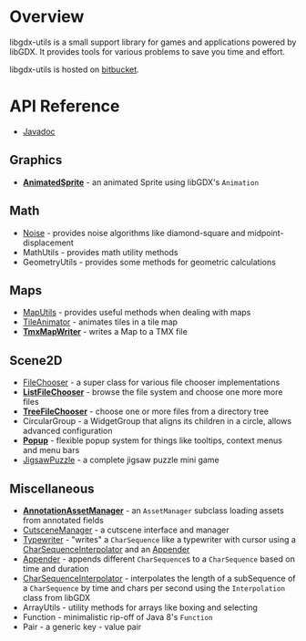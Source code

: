 # Overview #

libgdx-utils is a small support library for games and applications powered by libGDX. It provides tools for various problems to save you time and effort.

libgdx-utils is hosted on [bitbucket](https://bitbucket.org/dermetfan/libgdx-utils/wiki).

# API Reference #

- [Javadoc](http://dermetfan.net/libgdx-utils/javadoc)

## Graphics ##

- [**AnimatedSprite**](https://bitbucket.org/dermetfan/libgdx-utils/wiki/net.dermetfan.gdx.graphics.g2d.AnimatedSprite) - an animated Sprite using libGDX's `Animation`

## Math ##

- [Noise](https://bitbucket.org/dermetfan/libgdx-utils/wiki/net.dermetfan.utils.math.Noise) - provides noise algorithms like diamond-square and midpoint-displacement
- MathUtils - provides math utility methods
- GeometryUtils - provides some methods for geometric calculations

## Maps ##

- [MapUtils](https://bitbucket.org/dermetfan/libgdx-utils/wiki/net.dermetfan.gdx.maps.MapUtils) - provides useful methods when dealing with maps
- [TileAnimator](https://bitbucket.org/dermetfan/libgdx-utils/wiki/net.dermetfan.gdx.maps.TileAnimator) - animates tiles in a tile map
- [**TmxMapWriter**](https://bitbucket.org/dermetfan/libgdx-utils/wiki/net.dermetfan.gdx.maps.tiled.TmxMapWriter) - writes a Map to a TMX file

## Scene2D ##

- [FileChooser](https://bitbucket.org/dermetfan/libgdx-utils/wiki/net.dermetfan.gdx.scenes.scene2d.ui.FileChooser) - a super class for various file chooser implementations
- [**ListFileChooser**](https://bitbucket.org/dermetfan/libgdx-utils/wiki/net.dermetfan.gdx.scenes.scene2d.ui.ListFileChooser) - browse the file system and choose one more more files
- [**TreeFileChooser**](https://bitbucket.org/dermetfan/libgdx-utils/wiki/net.dermetfan.gdx.scenes.scene2d.ui.TreeFileChooser) - choose one or more files from a directory tree
- CircularGroup - a WidgetGroup that aligns its children in a circle, allows advanced configuration
- [**Popup**](https://bitbucket.org/dermetfan/libgdx-utils/wiki/net.dermetfan.gdx.scenes.scene2d.ui.Popup) - flexible popup system for things like tooltips, context menus and menu bars
- [JigsawPuzzle](https://bitbucket.org/dermetfan/libgdx-utils/wiki/net.dermetfan.gdx.scenes.scene2d.ui.JigsawPuzzle) - a complete jigsaw puzzle mini game

## Miscellaneous ##

- [**AnnotationAssetManager**](https://bitbucket.org/dermetfan/libgdx-utils/wiki/net.dermetfan.gdx.assets.AnnotationAssetManager) - an `AssetManager` subclass loading assets from annotated fields
- [CutsceneManager](https://bitbucket.org/dermetfan/libgdx-utils/wiki/net.dermetfan.gdx.CutsceneManager) - a cutscene interface and manager
- [Typewriter](https://bitbucket.org/dermetfan/libgdx-utils/wiki/net.dermetfan.gdx.Typewriter) - "writes" a `CharSequence` like a typewriter with cursor using a [CharSequenceInterpolator](https://bitbucket.org/dermetfan/libgdx-utils/wiki/net.dermetfan.gdx.CharSequenceInterpolator) and an [Appender](https://bitbucket.org/dermetfan/libgdx-utils/wiki/net.dermetfan.utils.Appender)
- [Appender](https://bitbucket.org/dermetfan/libgdx-utils/wiki/net.dermetfan.utils.Appender) - appends different `CharSequence`s to a `CharSequence` based on time and duration
- [CharSequenceInterpolator](https://bitbucket.org/dermetfan/libgdx-utils/wiki/net.dermetfan.gdx.CharSequenceInterpolator) - interpolates the length of a subSequence of a `CharSequence` by time and chars per second using the `Interpolation` class from libGDX
- ArrayUtils - utility methods for arrays like boxing and selecting
- Function - minimalistic rip-off of Java 8's `Function`
- Pair - a generic key - value pair